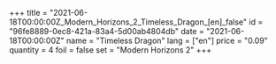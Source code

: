 +++
title = "2021-06-18T00:00:00Z_Modern_Horizons_2_Timeless_Dragon_[en]_false"
id = "96fe8889-0ec8-421a-83a4-5d00ab4804db"
date = "2021-06-18T00:00:00Z"
name = "Timeless Dragon"
lang = ["en"]
price = "0.09"
quantity = 4
foil = false
set = "Modern Horizons 2"
+++

